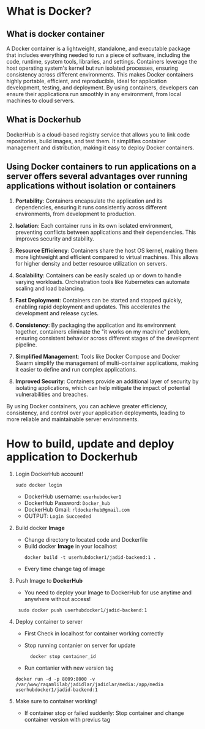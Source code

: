 # What is Docker?
## What is docker container
A Docker container is a lightweight, standalone, and executable package that includes everything needed to run a piece of software, including the code, runtime, system tools, libraries, and settings. Containers leverage the host operating system's kernel but run isolated processes, ensuring consistency across different environments. This makes Docker containers highly portable, efficient, and reproducible, ideal for application development, testing, and deployment. By using containers, developers can ensure their applications run smoothly in any environment, from local machines to cloud servers.
## What is Dockerhub
DockerHub is a cloud-based registry service that allows you to link code repositories, build images, and test them. It simplifies container management and distribution, making it easy to deploy Docker containers.
## Using Docker containers to run applications on a server offers several advantages over running applications without isolation or containers

1. **Portability**: Containers encapsulate the application and its dependencies, ensuring it runs consistently across different environments, from development to production.

2. **Isolation**: Each container runs in its own isolated environment, preventing conflicts between applications and their dependencies. This improves security and stability.

3. **Resource Efficiency**: Containers share the host OS kernel, making them more lightweight and efficient compared to virtual machines. This allows for higher density and better resource utilization on servers.

4. **Scalability**: Containers can be easily scaled up or down to handle varying workloads. Orchestration tools like Kubernetes can automate scaling and load balancing.

5. **Fast Deployment**: Containers can be started and stopped quickly, enabling rapid deployment and updates. This accelerates the development and release cycles.

6. **Consistency**: By packaging the application and its environment together, containers eliminate the "it works on my machine" problem, ensuring consistent behavior across different stages of the development pipeline.

7. **Simplified Management**: Tools like Docker Compose and Docker Swarm simplify the management of multi-container applications, making it easier to define and run complex applications.

8. **Improved Security**: Containers provide an additional layer of security by isolating applications, which can help mitigate the impact of potential vulnerabilities and breaches.

By using Docker containers, you can achieve greater efficiency, consistency, and control over your application deployments, leading to more reliable and maintainable server environments.


# How to build, update and deploy application to Dockerhub

1. Login DockerHub account!
   
      ```
      sudo docker login
      ```
      
    - DockerHub username: `userhubdocker1`
    - DockerHub Password: `Docker_hub`
    - DockerHub Gmail: `rldockerhub@gmail.com`
    - OUTPUT: `Login Succeeded`
2. Build docker __Image__
    - Change directory to located code and Dockerfile
    - Build docker __Image__ in your localhost
      ```
      docker build -t userhubdocker1/jadid-backend:1 .
      ```
    - Every time change tag of image
3. Push Image to __DockerHub__
     - You need to deploy your Image to DockerHub for use anytime and anywhere without access!

      ```
       sudo docker push userhubdocker1/jadid-backend:1
      ```

4. Deploy container to server
     - First Check in localhost for container working correctly
     - Stop running contanier on server for update

       ```
         docker stop container_id
       ```
       
      -  Run contanier with new version tag

       
       docker run -d -p 8009:8000 -v /var/www/raqamlilab/jadidlar/jadidlar/media:/app/media userhubdocker1/jadid-backend:1

5. Make sure to container working!
   - If container stop or failed suddenly: Stop container and change container version with previus tag 
 
